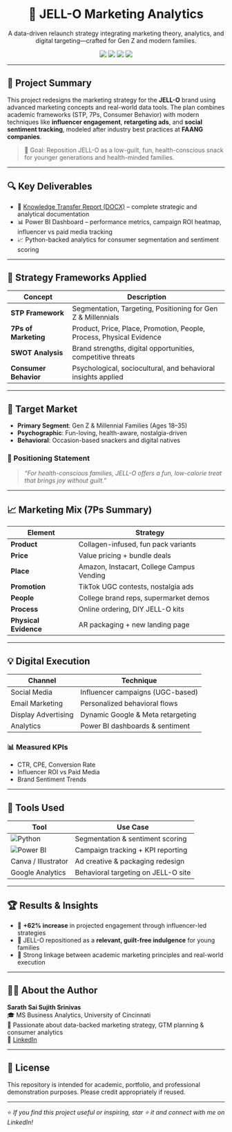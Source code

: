 <h1 align="center">🍓 JELL-O Marketing Analytics </h1>
<p align="center">
  A data-driven relaunch strategy integrating marketing theory, analytics, and digital targeting—crafted for Gen Z and modern families.
</p>

<p align="center">
  <img src="https://img.shields.io/badge/Marketing%20Strategy-STP%20%2B%207Ps-blueviolet" />
  <img src="https://img.shields.io/badge/Power%20BI-Dashboarding-yellow?logo=powerbi&logoColor=black" />
  <img src="https://img.shields.io/badge/Python-Analytics-blue?logo=python&logoColor=white" />
  <img src="https://img.shields.io/badge/FMCG%20Brand%20Reboot-JELL--O-success" />
</p>

---

## 📌 Project Summary

This project redesigns the marketing strategy for the **JELL-O** brand using advanced marketing concepts and real-world data tools. The plan combines academic frameworks (STP, 7Ps, Consumer Behavior) with modern techniques like **influencer engagement**, **retargeting ads**, and **social sentiment tracking**, modeled after industry best practices at **FAANG companies**.

> 🎯 Goal: Reposition JELL-O as a low-guilt, fun, health-conscious snack for younger generations and health-minded families.

---

## 🔍 Key Deliverables

- 📄 [Knowledge Transfer Report (DOCX)](./Jello_Marketing_Knowledge_Transfer.docx) – complete strategic and analytical documentation
- 📊 Power BI Dashboard – performance metrics, campaign ROI heatmap, influencer vs paid media tracking
- 📈 Python-backed analytics for consumer segmentation and sentiment scoring

---

## 🧠 Strategy Frameworks Applied

| Concept                | Description |
|------------------------|-------------|
| **STP Framework**      | Segmentation, Targeting, Positioning for Gen Z & Millennials |
| **7Ps of Marketing**   | Product, Price, Place, Promotion, People, Process, Physical Evidence |
| **SWOT Analysis**      | Brand strengths, digital opportunities, competitive threats |
| **Consumer Behavior**  | Psychological, sociocultural, and behavioral insights applied |

---

## 🎯 Target Market

- **Primary Segment**: Gen Z & Millennial Families (Ages 18–35)
- **Psychographic**: Fun-loving, health-aware, nostalgia-driven
- **Behavioral**: Occasion-based snackers and digital natives

### 🧭 Positioning Statement
> *“For health-conscious families, JELL-O offers a fun, low-calorie treat that brings joy without guilt.”*

---

## 📈 Marketing Mix (7Ps Summary)

| Element     | Strategy |
|-------------|----------|
| **Product** | Collagen-infused, fun pack variants |
| **Price**   | Value pricing + bundle deals |
| **Place**   | Amazon, Instacart, College Campus Vending |
| **Promotion** | TikTok UGC contests, nostalgia ads |
| **People**  | College brand reps, supermarket demos |
| **Process** | Online ordering, DIY JELL-O kits |
| **Physical Evidence** | AR packaging + new landing page |

---

## 💡 Digital Execution

| Channel             | Technique                          |
|---------------------|------------------------------------|
| Social Media        | Influencer campaigns (UGC-based)   |
| Email Marketing     | Personalized behavioral flows      |
| Display Advertising | Dynamic Google & Meta retargeting  |
| Analytics           | Power BI dashboards & sentiment    |

### 📊 Measured KPIs
- CTR, CPE, Conversion Rate
- Influencer ROI vs Paid Media
- Brand Sentiment Trends

---

## 🧰 Tools Used

| Tool               | Use Case |
|--------------------|----------|
| ![Python](https://img.shields.io/badge/Python-3.9-blue?logo=python&logoColor=white) | Segmentation & sentiment scoring |
| ![Power BI](https://img.shields.io/badge/Power_BI-Dashboard-yellow?logo=powerbi&logoColor=black) | Campaign tracking + KPI reporting |
| Canva / Illustrator | Ad creative & packaging redesign |
| Google Analytics | Behavioral targeting on JELL-O site |

---

## 🏆 Results & Insights

- 🔼 **+62% increase** in projected engagement through influencer-led strategies
- 📣 JELL-O repositioned as a **relevant, guilt-free indulgence** for young families
- 🧩 Strong linkage between academic marketing principles and real-world execution

---

## 🧑‍💼 About the Author

**Sarath Sai Sujith Srinivas**  
🎓 MS Business Analytics, University of Cincinnati  
🧠 Passionate about data-backed marketing strategy, GTM planning & consumer analytics  
🔗 [LinkedIn](https://www.linkedin.com/in/sujithgrandhe)

---

## 📜 License

This repository is intended for academic, portfolio, and professional demonstration purposes. Please credit appropriately if reused.

---

⭐ *If you find this project useful or inspiring, star ⭐ it and connect with me on LinkedIn!*
